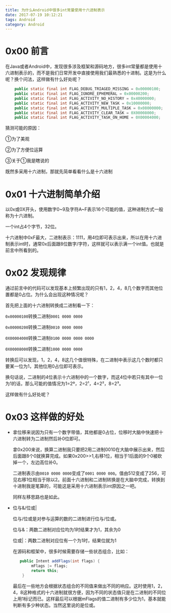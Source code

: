 ```yaml
---
title: 为什么Android中很多int常量使用十六进制表示
date: 2017-07-19 10:12:21
tags: Android
category: Android
---
```


# 0x00 前言

在Java或者Android中，发现很多涉及框架和源码地方，很多int常量都是使用十六进制表示的，而不是我们日常开发中直接使用我们最熟悉的十进制。这是为什么呢？换个问法，这样做有什么好处呢？

```java
    public static final int FLAG_DEBUG_TRIAGED_MISSING = 0x00000100;
    public static final int FLAG_IGNORE_EPHEMERAL = 0x00000200;
    public static final int FLAG_ACTIVITY_NO_HISTORY = 0x40000000;
    public static final int FLAG_ACTIVITY_NEW_TASK = 0x10000000;
    public static final int FLAG_ACTIVITY_MULTIPLE_TASK = 0x08000000;
    public static final int FLAG_ACTIVITY_CLEAR_TASK = 0X00008000;
    public static final int FLAG_ACTIVITY_TASK_ON_HOME = 0X00004000;

```

猜测可能的原因：

①为了美观

②为了方便位运算

③关于①我是瞎说的

既然多采用十六进制，那就先简单看看什么是十六进制

# 0x01 十六进制简单介绍

以0x或0X开头，使用数字0~9及字符A~F表示16个可能的值，这种进制方式一般称为十六进制。

一个int占4个字节，32位。

十六进制中0xF最大，二进制表示：1111，用4位即可表示出来，所以在用十六进制表示int时，通常0x后面跟8位数字/字符，这样就可以表示满一个int值。也就是前言中所看到的。

# 0x02 发现规律

通过前言中的代码可以发现基本上频繁出现的只有1，2，4，8几个数字而其他位置都是0占位。为什么会出现这种情况呢？

首先把上面的十六进制转换成二进制看一下：

`0x00000100`转换二进制`0001 0000 0000`

`0x00000200`转换二进制`0010 0000 0000` 

`0X00004000`转换二进制`0100 0000 0000 0000`

`0X00008000`转换二进制`1000 0000 0000`

转换后可以发现，1，2，4，8这几个值很特殊，在二进制中表示这几个数时都只要某一位为1，其他位用0占位即可表示。

换句话说，二进制的4位表示十六进制中的一个数字，而这4位中若只有其中一位为1的话，那么可能的值情况为1=2º，2=2¹，4=2²，8=2³。



这样做有什么好处呢？

# 0x03 这样做的好处

- 拿位移来说因为只有一个数字带值，其他都是0占位，位移时大脑中快速把十六进制转为二进制然后补0位即可。

  拿0x200来说，换算二进制我只要把2用二进制0010在大脑中展示出来，然后后面跟8个0就换算完成。如果0x200>>1,右移1位，相当于1后面的9个0被砍掉一个，左边高位补0。

  二进制表示由`0010 0000 0000`变成了`0001 0000 000`。值由512变成了256，可见右移1位相当于除以2。前面十六进制和二进制转换是在大脑中完成，转换到十进制我是笔算的，可能这是采用十六进制表示int原因之一吧。

  同样左移思路也是如此。

- 位与&/位或|

  位与/位或是对参与运算的数的二进制进行位与/位或。

  位与&：两数二进制对应位均为1时结果才为1，其余为0

  位或|：两数二进制对应位有一个为1时，结果位就为1

  在源码和框架中，很多时候需要存储一些状态组合，比如：

  ```java
     public Intent addFlags(int flags) {
          mFlags |= flags;
          return this;
      }
  ```

  最后在一些地方会根据状态组合的不同值来做出不同的响应。这时使用1，2，4，8这种格式的十六进制就很方便，因为不同的状态值只是在二进制的不同位上用1标记而已。这样最后可以根据mFlags的值二进制有多少位为1，基本就能判断有多少种状态。当然这里说的是位或。